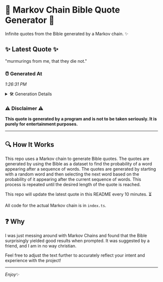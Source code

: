 # 📖 Markov Chain Bible Quote Generator 📖

Infinite quotes from the Bible generated by a Markov chain. ✨

## ✨ Latest Quote ✨
"murmurings from me, that they die not."

### ⏰ Generated At
*1:26:31 PM*

<details>
    <summary>🛠️ Generation Details</summary>
    <p>
        <strong>🌱 Seed:</strong> murmurings<br>
        <strong>🔄 Iterations:</strong> 6<br>
        <strong>📜 Context History:</strong><br>[ murmurings ]: from<br>[ murmurings, from ]: me,<br>[ murmurings, from, me, ]: that<br>[ murmurings, from, me,, that ]: they<br>[ murmurings, from, me,, that, they ]: die<br>[ murmurings, from, me,, that, they, die ]: not.<br>
    </p>
</details>

### ⚠️ Disclaimer ⚠️
**This quote is generated by a program and is not to be taken seriously. It is purely for entertainment purposes.**

---

## 🔍 How It Works

This repo uses a Markov chain to generate Bible quotes. The quotes are generated by using the Bible as a dataset to find the probability of a word appearing after a sequence of words. The quotes are generated by starting with a random word and then selecting the next word based on the probability of it appearing after the current sequence of words. This process is repeated until the desired length of the quote is reached.

This repo will update the latest quote in this README every 10 minutes. ⏳

All code for the actual Markov chain is in `index.ts`.

## ❓ Why

I was just messing around with Markov Chains and found that the Bible surprisingly yielded good results when prompted. 
It was suggested by a friend, and I am in no way christian.

Feel free to adjust the text further to accurately reflect your intent and experience with the project!

---

*Enjoy*✨
